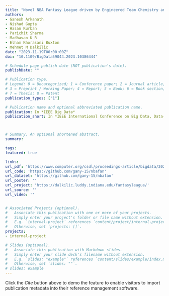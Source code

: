 ```yaml
---
title: "Novel NBA Fantasy League driven by Engineered Team Chemistry and Scaled Position Statistics"
authors:
- Ganesh Arkanath
- Nishad Gupta
- Hasan Kurban
- Parichit Sharma
- Madhavan K R
- Elham Khorasani Buxton
- Mehmet M Dalkilic
date: "2023-11-19T00:00:00Z"
doi: "10.1109/BigData59044.2023.10386444"

# Schedule page publish date (NOT publication's date).
publishDate: ""

# Publication type.
# Legend: 0 = Uncategorized; 1 = Conference paper; 2 = Journal article;
# 3 = Preprint / Working Paper; 4 = Report; 5 = Book; 6 = Book section;
# 7 = Thesis; 8 = Patent
publication_types: ["1"]

# Publication name and optional abbreviated publication name.
publication: In *IEEE Big Data*
publication_short: In *IEEE International Conference on Big Data, Data-Centric AI, Sorrento, Italy*



# Summary. An optional shortened abstract.
summary:

tags:
featured: true

links:
url_pdf: 'https://www.computer.org/csdl/proceedings-article/bigdata/2023/10386444/1TUOoGmiWiI'
url_code: 'https://github.com/gany-15/nbafan'
url_dataset: 'https://github.com/gany-15/nbafan'
url_poster: ''
url_project: 'https://dalkilic.luddy.indiana.edu/fantasyleague/'
url_source: ''
url_video: ''


# Associated Projects (optional).
#   Associate this publication with one or more of your projects.
#   Simply enter your project's folder or file name without extension.
#   E.g. `internal-project` references `content/project/internal-project/index.md`.
#   Otherwise, set `projects: []`.
projects:
- internal-project

# Slides (optional).
#   Associate this publication with Markdown slides.
#   Simply enter your slide deck's filename without extension.
#   E.g. `slides: "example"` references `content/slides/example/index.md`.
#   Otherwise, set `slides: ""`.
# slides: example
---
```



Click the *Cite* button above to demo the feature to enable visitors to import publication metadata into their reference management software.

